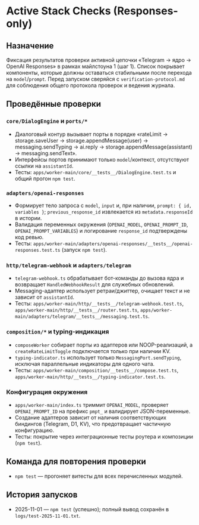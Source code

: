 # Active Stack Checks (Responses-only)

## Назначение
Фиксация результатов проверки активной цепочки «Telegram → ядро → OpenAI Responses» в рамках майлстоуна 1 (шаг 1). Список покрывает компоненты, которые должны оставаться стабильными после перехода на `model`/`prompt`. Перед запуском сверяйся с `verification-protocol.md` для соблюдения общего протокола проверок и ведения журнала.

## Проведённые проверки

### `core/DialogEngine` и `ports/*`
- Диалоговый контур вызывает порты в порядке «rateLimit → storage.saveUser → storage.appendMessage(user) → messaging.sendTyping → ai.reply → storage.appendMessage(assistant) → messaging.sendText».
- Интерфейсы портов принимают только `model`/контекст, отсутствуют ссылки на `assistantId`.
- Тесты: `apps/worker-main/core/__tests__/DialogEngine.test.ts` и общий прогон `npm test`.

### `adapters/openai-responses`
- Формирует тело запроса с `model`, `input` и, при наличии, `prompt: { id, variables }`; `previous_response_id` извлекается из `metadata.responseId` в истории.
- Валидация переменных окружения (`OPENAI_MODEL`, `OPENAI_PROMPT_ID`, `OPENAI_PROMPT_VARIABLES`) и логирование `response_id` подтверждены код ревью.
- Тесты: `apps/worker-main/adapters/openai-responses/__tests__/openai-responses.test.ts` (запуск `npm test`).

### `http/telegram-webhook` и `adapters/telegram`
- `telegram-webhook.ts` обрабатывает бот-команды до вызова ядра и возвращает `HandledWebhookResult` для служебных обновлений.
- Messaging-адаптер использует ретраи/джиттер, очищает текст и не зависит от `assistantId`.
- Тесты: `apps/worker-main/http/__tests__/telegram-webhook.test.ts`, `apps/worker-main/http/__tests__/router.test.ts`, `apps/worker-main/adapters/telegram/__tests__/messaging.test.ts`.

### `composition/*` и typing-индикация
- `composeWorker` собирает порты из адаптеров или NOOP-реализаций, а `createRateLimitToggle` подключается только при наличии KV.
- `typing-indicator.ts` использует только `MessagingPort.sendTyping`, исключая параллельные индикаторы для одного чата.
- Тесты: `apps/worker-main/composition/__tests__/compose.test.ts`, `apps/worker-main/http/__tests__/typing-indicator.test.ts`.

### Конфигурация окружения
- `apps/worker-main/index.ts` триммит `OPENAI_MODEL`, проверяет `OPENAI_PROMPT_ID` на префикс `pmpt_` и валидирует JSON-переменные.
- Создание адаптеров зависит от наличия соответствующих биндингов (Telegram, D1, KV), что предотвращает частичную конфигурацию.
- Тесты: покрытие через интеграционные тесты роутера и композиции (`npm test`).

## Команда для повторения проверки
- `npm test` — прогоняет витесты для всех перечисленных модулей.

## История запусков
- 2025-11-01 — `npm test` (успешно); полный вывод сохранён в `logs/test-2025-11-01.txt`.

